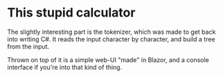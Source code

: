 # This stupid calculator

The slightly interesting part is the tokenizer, which was made to get back into writing C#. It reads the input character by character, and build a tree from the input.

Thrown on top of it is a simple web-UI "made" in Blazor, and a console interface if you're into that kind of thing.

